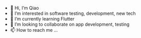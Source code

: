 - 👋 Hi, I’m Qiao
- 👀 I’m interested in software testing, development, new tech
- 🌱 I’m currently learning Flutter
- 💞️ I’m looking to collaborate on app development, testing
- 📫 How to reach me ...

<!---
QiaoC315/QiaoC315 is a ✨ special ✨ repository because its `README.md` (this file) appears on your GitHub profile.
You can click the Preview link to take a look at your changes.
--->
